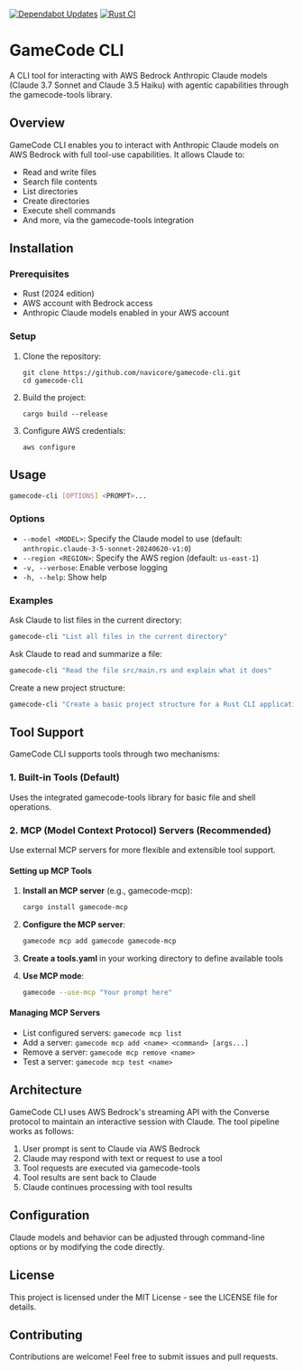 [![Dependabot Updates](https://github.com/navicore/gamecode-cli/actions/workflows/dependabot/dependabot-updates/badge.svg)](https://github.com/navicore/gamecode-cli/actions/workflows/dependabot/dependabot-updates)
[![Rust CI](https://github.com/navicore/gamecode-cli/actions/workflows/rust-ci.yml/badge.svg)](https://github.com/navicore/gamecode-cli/actions/workflows/rust-ci.yml)

# GameCode CLI

A CLI tool for interacting with AWS Bedrock Anthropic Claude models (Claude 3.7 Sonnet and Claude 3.5 Haiku) with agentic capabilities through the gamecode-tools library.

## Overview

GameCode CLI enables you to interact with Anthropic Claude models on AWS Bedrock with full tool-use capabilities. It allows Claude to:

- Read and write files
- Search file contents
- List directories
- Create directories
- Execute shell commands
- And more, via the gamecode-tools integration

## Installation

### Prerequisites

- Rust (2024 edition)
- AWS account with Bedrock access
- Anthropic Claude models enabled in your AWS account

### Setup

1. Clone the repository:
   ```
   git clone https://github.com/navicore/gamecode-cli.git
   cd gamecode-cli
   ```

2. Build the project:
   ```
   cargo build --release
   ```

3. Configure AWS credentials:
   ```
   aws configure
   ```

## Usage

```bash
gamecode-cli [OPTIONS] <PROMPT>...
```

### Options

- `--model <MODEL>`: Specify the Claude model to use (default: `anthropic.claude-3-5-sonnet-20240620-v1:0`)
- `--region <REGION>`: Specify the AWS region (default: `us-east-1`)
- `-v, --verbose`: Enable verbose logging
- `-h, --help`: Show help

### Examples

Ask Claude to list files in the current directory:
```bash
gamecode-cli "List all files in the current directory"
```

Ask Claude to read and summarize a file:
```bash
gamecode-cli "Read the file src/main.rs and explain what it does"
```

Create a new project structure:
```bash
gamecode-cli "Create a basic project structure for a Rust CLI application with error handling and configuration"
```

## Tool Support

GameCode CLI supports tools through two mechanisms:

### 1. Built-in Tools (Default)
Uses the integrated gamecode-tools library for basic file and shell operations.

### 2. MCP (Model Context Protocol) Servers (Recommended)
Use external MCP servers for more flexible and extensible tool support.

#### Setting up MCP Tools

1. **Install an MCP server** (e.g., gamecode-mcp):
   ```bash
   cargo install gamecode-mcp
   ```

2. **Configure the MCP server**:
   ```bash
   gamecode mcp add gamecode gamecode-mcp
   ```

3. **Create a tools.yaml** in your working directory to define available tools

4. **Use MCP mode**:
   ```bash
   gamecode --use-mcp "Your prompt here"
   ```

#### Managing MCP Servers

- List configured servers: `gamecode mcp list`
- Add a server: `gamecode mcp add <name> <command> [args...]`
- Remove a server: `gamecode mcp remove <name>`
- Test a server: `gamecode mcp test <name>`

## Architecture

GameCode CLI uses AWS Bedrock's streaming API with the Converse protocol to maintain an interactive session with Claude. The tool pipeline works as follows:

1. User prompt is sent to Claude via AWS Bedrock
2. Claude may respond with text or request to use a tool
3. Tool requests are executed via gamecode-tools
4. Tool results are sent back to Claude
5. Claude continues processing with tool results

## Configuration

Claude models and behavior can be adjusted through command-line options or by modifying the code directly.

## License

This project is licensed under the MIT License - see the LICENSE file for details.

## Contributing

Contributions are welcome! Feel free to submit issues and pull requests.
